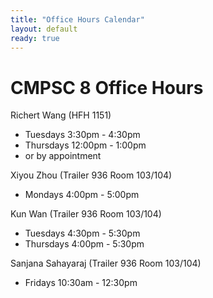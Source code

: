 ```yaml
---
title: "Office Hours Calendar"
layout: default
ready: true
---
```


<h1><strong>CMPSC 8 Office Hours</strong></h1>

Richert Wang (HFH 1151)
* Tuesdays 3:30pm - 4:30pm
* Thursdays 12:00pm - 1:00pm
* or by appointment


Xiyou Zhou (Trailer 936 Room 103/104)
* Mondays 4:00pm - 5:00pm


Kun Wan (Trailer 936 Room 103/104)
* Tuesdays 4:30pm - 5:30pm
* Thursdays 4:00pm - 5:30pm


Sanjana Sahayaraj (Trailer 936 Room 103/104)
* Fridays 10:30am - 12:30pm
